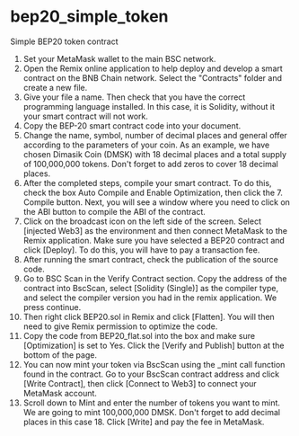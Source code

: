 # bep20_simple_token
Simple BEP20 token contract
1. Set your MetaMask wallet to the main BSC network.
2. Open the Remix online application to help deploy and develop a smart contract on the BNB Chain network. Select the "Contracts" folder and create a new file.
3. Give your file a name. Then check that you have the correct programming language installed. In this case, it is Solidity, without it your smart contract will not work.
4. Copy the BEP-20 smart contract code into your document.
5. Change the name, symbol, number of decimal places and general offer according to the parameters of your coin. As an example, we have chosen Dimasik Coin (DMSK) with 18 decimal places and a total supply of 100,000,000 tokens. Don't forget to add zeros to cover 18 decimal places.
6. After the completed steps, compile your smart contract. To do this, check the box Auto Compile and Enable Optimization, then click the 7. Compile button. Next, you will see a window where you need to click on the ABI button to compile the ABI of the contract.
8. Click on the broadcast icon on the left side of the screen. Select [injected Web3] as the environment and then connect MetaMask to the Remix application. Make sure you have selected a BEP20 contract and click [Deploy]. To do this, you will have to pay a transaction fee.
9. After running the smart contract, check the publication of the source code.
10. Go to BSC Scan in the Verify Contract section. Copy the address of the contract into BscScan, select [Solidity (Single)] as the compiler type, and select the compiler version you had in the remix application. We press continue.
11. Then right click BEP20.sol in Remix and click [Flatten]. You will then need to give Remix permission to optimize the code.
12. Copy the code from BEP20_flat.sol into the box and make sure [Optimization] is set to Yes. Click the [Verify and Publish] button at the bottom of the page.
13. You can now mint your token via BscScan using the _mint call function found in the contract. Go to your BscScan contract address and click [Write Contract], then click [Connect to Web3] to connect your MetaMask account.
14. Scroll down to Mint and enter the number of tokens you want to mint. We are going to mint 100,000,000 DMSK. Don't forget to add decimal places in this case 18. Click [Write] and pay the fee in MetaMask.
